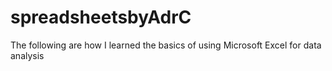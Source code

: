 # spreadsheetsbyAdrC
The following are how I learned the basics of using Microsoft Excel for data analysis
